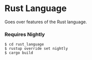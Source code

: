 # Rust Language 

Goes over features of the Rust language.

### Requires Nightly

    $ cd rust_language
    $ rustup override set nightly
    $ cargo build